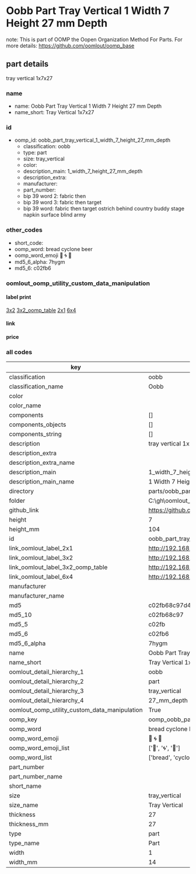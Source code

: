 # Oobb Part Tray Vertical 1 Width 7 Height 27 mm Depth  

note: This is part of OOMP the Oopen Organization Method For Parts. For more details: https://github.com/oomlout/oomp_base

##  part details
  



tray vertical 1x7x27



### name
* name: Oobb Part Tray Vertical 1 Width 7 Height 27 mm Depth
* name_short: Tray Vertical 1x7x27 
### id
* oomp_id: oobb_part_tray_vertical_1_width_7_height_27_mm_depth
  * classification: oobb
  * type: part
  * size: tray_vertical
  * color: 
  * description_main: 1_width_7_height_27_mm_depth
  * description_extra: 
  * manufacturer: 
  * part_number: 
  * bip 39 word 2: fabric then
  * bip 39 word 3: fabric then target
  * bip 39 word: fabric then target ostrich behind country buddy stage napkin surface blind army

### other_codes
* short_code: 
* oomp_word: bread cyclone beer
* oomp_word_emoji :bread: :cyclone: :beer:
* md5_6_alpha: 7hygm
* md5_6: c02fb6






### oomlout_oomp_utility_custom_data_manipulation
#### label print
[3x2](http://192.168.1.245:1112/?label=oomp%207hygm)
[3x2_oomp_table](http://192.168.1.108:1112/?label=oomp%207hygm)
[2x1](http://192.168.1.242:1112/?label=oomp%207hygm)
[6x4](http://192.168.1.55:1112/?label=oomp%207hygm)    

#### link

                              

#### price







### all codes 
| key | value |  
| --- | --- |  
| classification | oobb |  
| classification_name | Oobb |  
| color |  |  
| color_name |  |  
| components | [] |  
| components_objects | [] |  
| components_string | [] |  
| description | tray vertical 1x7x27 |  
| description_extra |  |  
| description_extra_name |  |  
| description_main | 1_width_7_height_27_mm_depth |  
| description_main_name | 1 Width 7 Height 27 mm Depth |  
| directory | parts/oobb_part_tray_vertical_1_width_7_height_27_mm_depth |  
| folder | C:\gh\oomlout_oobb_version_4_generated_parts\parts\oobb_part_tray_vertical_1_width_7_height_27_mm_depth |  
| github_link | https://github.com/oomlout/oomlout_oomp_part_src/tree/main/parts/oobb_part_tray_vertical_1_width_7_height_27_mm_depth |  
| height | 7 |  
| height_mm | 104 |  
| id | oobb_part_tray_vertical_1_width_7_height_27_mm_depth |  
| link_oomlout_label_2x1 | http://192.168.1.242:1112/?label=oomp%207hygm |  
| link_oomlout_label_3x2 | http://192.168.1.245:1112/?label=oomp%207hygm |  
| link_oomlout_label_3x2_oomp_table | http://192.168.1.108:1112/?label=oomp%207hygm |  
| link_oomlout_label_6x4 | http://192.168.1.55:1112/?label=oomp%207hygm |  
| manufacturer |  |  
| manufacturer_name |  |  
| md5 | c02fb68c97d423acc40a49cfbbf80a8b |  
| md5_10 | c02fb68c97 |  
| md5_5 | c02fb |  
| md5_6 | c02fb6 |  
| md5_6_alpha | 7hygm |  
| name | Oobb Part Tray Vertical 1 Width 7 Height 27 mm Depth |  
| name_short | Tray Vertical 1x7x27  |  
| oomlout_detail_hierarchy_1 | oobb |  
| oomlout_detail_hierarchy_2 | part |  
| oomlout_detail_hierarchy_3 | tray_vertical |  
| oomlout_detail_hierarchy_4 | 27_mm_depth |  
| oomlout_oomp_utility_custom_data_manipulation | True |  
| oomp_key | oomp_oobb_part_tray_vertical_1_width_7_height_27_mm_depth |  
| oomp_word | bread cyclone beer |  
| oomp_word_emoji | :bread: :cyclone: :beer: |  
| oomp_word_emoji_list | [':bread:', ':cyclone:', ':beer:'] |  
| oomp_word_list | ['bread', 'cyclone', 'beer'] |  
| part_number |  |  
| part_number_name |  |  
| short_name |  |  
| size | tray_vertical |  
| size_name | Tray Vertical |  
| thickness | 27 |  
| thickness_mm | 27 |  
| type | part |  
| type_name | Part |  
| width | 1 |  
| width_mm | 14 |  
